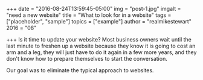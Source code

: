 +++
date = "2016-08-24T13:59:45-05:00"
img = "post-1.jpg"
imgalt = "need a new website"
title = "What to look for in a website"
tags = ["placeholder", "sample"]
topics = ["example"]
author = "realmikestewart"
2016 = "08"

+++
Is it time to update your website? Most business owners wait until the last minute to freshen up a website because they know it is going to cost an arm and a leg, they will just have to do it again in a few more years, and they don't know how to prepare themselves to start the conversation.

Our goal was to eliminate the typical approach to websites.
